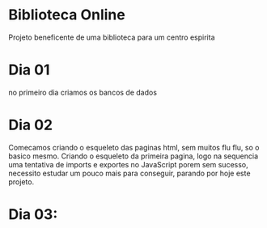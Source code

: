 # Biblioteca Online
 Projeto beneficente de uma biblioteca para um centro espirita
<h1>Dia 01</h1>
no primeiro dia criamos os bancos de dados
<h1>Dia 02 </h1>
Comecamos criando o esqueleto das paginas html, sem muitos flu flu, so o basico mesmo.
Criando o esqueleto da primeira pagina, logo na sequencia uma tentativa de imports e exportes no JavaScript porem sem sucesso, necessito estudar um pouco mais para conseguir, parando por hoje este projeto.
<h1>Dia 03:</h1>
<h1></h1>
<h1></h1>
<h1></h1>
